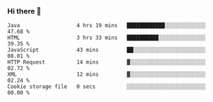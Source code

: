 ### Hi there 👋

<!--START_SECTION:waka-->

```text
Java                  4 hrs 19 mins   ████████████░░░░░░░░░░░░░   47.68 %
HTML                  3 hrs 33 mins   ██████████░░░░░░░░░░░░░░░   39.35 %
JavaScript            43 mins         ██░░░░░░░░░░░░░░░░░░░░░░░   08.01 %
HTTP Request          14 mins         ▓░░░░░░░░░░░░░░░░░░░░░░░░   02.72 %
XML                   12 mins         ▓░░░░░░░░░░░░░░░░░░░░░░░░   02.24 %
Cookie storage file   0 secs          ░░░░░░░░░░░░░░░░░░░░░░░░░   00.00 %
```

<!--END_SECTION:waka-->


<!--
**AnkelMauCastillo/AnkelMauCastillo** is a ✨ _special_ ✨ repository because its `README.md` (this file) appears on your GitHub profile.

Here are some ideas to get you started:

- 🔭 I’m currently working on ...
- 🌱 I’m currently learning ...
- 👯 I’m looking to collaborate on ...
- 🤔 I’m looking for help with ...
- 💬 Ask me about ...
- 📫 How to reach me: ...
- 😄 Pronouns: ...
- ⚡ Fun fact: ...
-->
